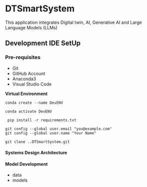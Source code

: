 # DTSmartSystem
This application integrates Digital twin, AI, Generative AI and Large Language Models (LLMs) 

## Development IDE SetUp 

### Pre-requisites 
* Git 
* GitHub Account 
* Anaconda3
* Visual Studio Code 

**Virtual Environment**
```
conda create --name DevENV 

conda activate DevENV

 pip install -r requirements.txt

git config --global user.email "you@example.com"
git config --global user.name "Your Name"

git clone ..DTSmartSystem.git
```

#### Systems Design Architecture 

#### Model Development 
* data 
* models

